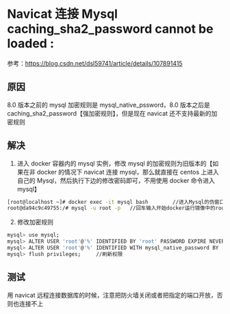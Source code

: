 # Navicat 连接 Mysql caching_sha2_password cannot be loaded :

参考：https://blog.csdn.net/dsl59741/article/details/107891415

## 原因

8.0 版本之前的 mysql 加密规则是 mysql_native_pssword，8.0 版本之后是 caching_sha2_password【强加密规则】，但是现在 navicat 还不支持最新的加密规则

## 解决

1. 进入 docker 容器内的 mysql 实例，修改 mysql 的加密规则为旧版本的【如果在非 docker 的情况下 navicat 连接 mysql，那么就直接在 centos 上进入自己的 Mysql，然后执行下边的修改密码即可，不用使用 docker 命令进入 mysql】

```sh
[root@localhost ~]# docker exec -it mysql bash        //进入Mysql的伪窗口
root@da94c9c49755:/# mysql -u root -p   //回车输入开始docker运行镜像中的root密码进入mysql环境

```

2. 修改加密规则

```sh
mysql> use mysql;
mysql> ALTER USER 'root'@'%' IDENTIFIED BY 'root' PASSWORD EXPIRE NEVER;    //修改root用户的加密规则
mysql> ALTER USER 'root'@'%' IDENTIFIED WITH mysql_native_password BY 'root'; //修改root用户的密码为root
mysql> flush privileges;     //刷新权限
```

## 测试

用 navicat 远程连接数据库的时候，注意把防火墙关闭或者把指定的端口开放，否则也连接不上
